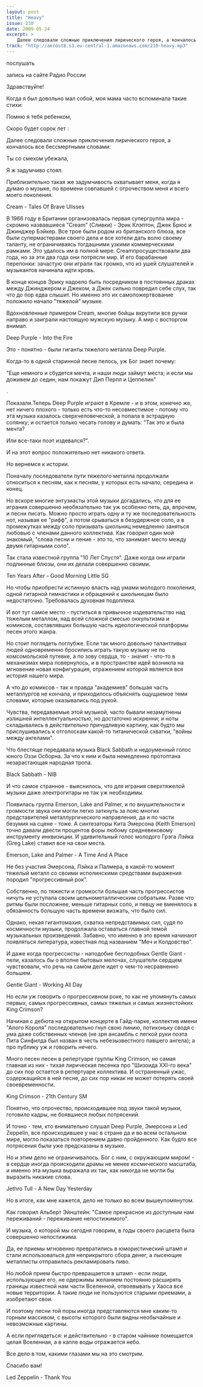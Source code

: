 ```yaml
---
layout: post
title: "Heavy"
issue: 210
date: 2009-05-24
excerpt: >
    Далее следовали сложные приключения лирического героя, а кончалось все бессмертными словами:
track: "http://aerost8.s3.eu-central-1.amazonaws.com/210-heavy.mp3"
---
```


послушать

запись на сайте Радио России

Здравствуйте!

Когда я был довольно мал собой, моя мама часто вспоминала такие стихи:

Помню я тебя ребенком,

Скоро будет сорок лет :

Далее следовали сложные приключения лирического героя, а кончалось все бессмертными словами:

Ты со смехом убежала,

Я ж задумчиво стоял.

Приблизительно такая же задумчивость охватывает меня, когда я думаю о музыке, по времени совпавшей с отрочеством меня и всего моего поколения.

Cream - Tales Of Brave Ulisses

В 1966 году в Британии организовалась первая супергруппа мира - скромно назвавшиеся "Сream" (Сливки) - Эрик Клэптон, Джек Брюс и Джинджер Бэйкер. Все трое были родом из британского блюза, все были супермастерами своего дела и все хотели дать волю своему таланту, не ограничиваясь тогдашними узкими коммерческими рамками. Это удалось им в полной мере. Сreamпросуществовали два года, но за эти два года они потрясли мир. И его барабанные перепонки: зачастую они играли так громко, что из ушей слушателей и музыкантов начинала идти кровь.

В конце концов Эрику надоело быть посредником в постоянных драках между Джинджером и Джеком, а Джек сильно повредил себе слух, так что до пор едва слышит. Но именно это их самопожертвование положило начало "тяжелой" музыке.

Вдохновленные примером Cream, многие бойцы вкрутили все ручки направо и заиграли настоящую мужскую музыку. А мир с восторгом внимал.

Deep Purple - Into the Fire

Это - понятно - были гиганты тяжелого металла Deep Purple.

Когда-то в одной старинной песне пелось, уж Бог знает почему:

"Еще немного и сбудется мечта, и наши люди займут места; и если мы доживем до седин, нам покажут Дип Перпл и Цеппелин"

.

Показали.Теперь Deep Purple играют в Кремле - и в этом, конечно же, нет ничего плохого - только есть что-то несовместимое - потому что эта музыка казалось сверхчеловеческой, а попала в эстрадную солянку; и остается только чесать голову и думать: "Так это и была мечта?

Или все-таки поэт издевался?".

И на этот вопрос положительно нет никакого ответа.

Но вернемся к истории.

Поначалу последователи пути тяжелого металла продолжали относиться к песням, как к песням, у которых есть начало, середина и конец.

Но вскоре многие энтузиасты этой музыки догадались, что для ее играния совершенно необязательно так уж особенно петь, да, впрочем, и песни писать. Можно просто играть одну и ту же последовательность нот, называя ее "рифф", а потом срываться в безудержное соло, а в промежутках между соло призывать школьниц немедленно заняться любовью с членами данного коллектива. Как говорил один мой знакомый, "слова песни и пение - это то, что занимает место между двумя гитарными соло".

Так стала известной группа "10 Лет Спустя". Даже когда они играли подлинные блюзы, они их делали совершенно своими.

Ten Years After - Good Morning Little SG

Но чтобы приобрести истинную власть над умами молодого поколения, одной гитарной гимнастики и обращений к школьницам было недостаточно. Требовалась духовная подоплека.

И вот тут самое место - пуститься в привычное издевательство над тяжелым металлом, над всей сложной смесью оккультизма и комиксов, составлявших большую часть идеологической платформы песен этого жанра.

Но стоит поглядеть поглубже. Если так много довольно талантливых людей одновременно бросились играть такую музыку не по комсомольской путевке, а по зову сердца, то - значит - что-то в механизмах мира повернулось, и в пространстве идей возникла на мгновение новая конфигурация, отражением которой является вся история нашего мира.

А что до комиксов - так и правда "академиев" большая часть металлургов не кончала, и приходилось объяснять ощущаемое теми словами, которые оказывались под рукой.

Чувства, передаваемые этой музыкой, часто бывали незамутнены излишней интеллектуальностью, но достаточно искренни; и ноты складывались в действительно причудливую картину, как будто мы прислушивались к отголоскам какой-то титанической схватки, "войны между ангелами".

Что блестяще передавала музыка Black Sabbath и недоуменный голос юного Оззи Осборна. За что к ним и была немедленно протоптана незарастающая народная тропа.

Black Sabbath - NIB

И что самое странное - выяснилось, что для играния сверхтяжелой музыки даже электрогитары не так уж необходимы.

Появилась группа Emerson, Lake and Palmer, и по внушительности и громкости звука они могли легко заткнуть за пояс многих представителей металлургического направления, да и по части безумия на сцене - тоже. А синтезаторы Кита Эмерсона (Keith Emerson) точно давали двести процентов форы любому средневековому инструменту инквизиции. И удивительный голос молодого Грэга Лэйка (Greg Lake) ставил все на свои места.

Emerson, Lake and Palmer - A Time And A Place

Не без участия Эмерсона, Лэйка и Палмера, в какой-то момент тяжелый металл со своими исполинскими средствами выражения породил "прогрессивный рок".

Собственно, по тяжести и громкости большая часть прогрессистов ничуть не уступала своим цельнометаллическим собратьям. Разве что ритмы были посложнее, меньше гитарных соло, и певцу не вменялось в обязанность большую часть времени визжать, что было сил.

Однако, некая гигантомахия, схватка непредставимых сил, судя по космичности музыки, продолжала оставаться главной темой музыкальных произведений. Забавно, что именно в это время начинают появляться литература, известная под названием "Меч и Колдовство".

И даже когда прогрессисты - наподобие бесподобных Gentle Giant - пели, казалось бы о вполне бытовых мелочах, слушатели сердцем чувствовали, что речь на самом деле идет о чем-то несравненно большем.

Gentle Giant - Working All Day

Но если уж говорить о прогрессивном роке, то как не упомянуть самых первых, самых прогрессивных, самых тяжелых и самых жизнестойких King Crimson?

Начиная с дебюта на открытом концерте в Гайд-парке, коллектив имени "Алого Короля" последовательно гнул свою линию, потихоньку сводя с ума даже собственных членов (не зря ансамбль с легкой руки поэта Пита Синфилда был назван в честь небезызвестного павшего ангела); а про публику уж и говорить нечего.

Много песен песен в репертуаре группы King Crimson, но самая главная из них - тихая лирическая песенка про "Шизоида XXI-го века" до сих пор остается в репертуаре коллектива. И остраненный ужас, содержащийся в ней песне, до сих пор никак не может потерять своей своевременности.

King Crimson - 21th Century SM

Понятно, что отрочество, происходившее под звуки такой музыки, готовило кадры, не боявшиеся любых потрясений.

И точно - тем, кто внимательно слушал Deep Purple, Эмерсона и Led Zeppelin, все происходившее у нас в стране да и во всем остальном мире, могло показаться повторением давно пройденного. Как будто все потрясения были уже предсказаны в музыке.

Но и этим дело не ограничивалось. Бог с ним, с окружающим миром! - в сердце иногда происходили драмы не менее космического масштаба, и именно эта музыка выражала их так, как никогда не могли бы выразить никакие слова.

Jethro Tull - A New Day Yesterday

Но в итоге, как мне кажется, дело не только во всем вышеупомянутом.

Как говорил Альберт Эйнштейн: "Самое прекрасное из доступным нам переживаний - переживание непостижимого".

И музыка, о которой мы сегодня говорим, в годы своего расцвета была совершенно непостижима.

Да, ее приемы мгновенно превратились в юмористический штамп и стали использоваться для неприкрытого сбора денег, а лысеющие металлисты отправились рекламировать пиво.

Но любой прием быстро превращается в штамп - если люди, использующие его, не одержимы желанием постоянно расширять границы известной нам части Вселенной, отвоевывать у Хаоса все новые территории. А такие люди не пользуются старыми приемами, а изобретают свои.

И поэтому песни той поры иногда представляются мне каким-то горным массивом, с высоты которого были видны необычайные и невозможные картины.

А если приглядеться: и действительно - в старом чайнике помещается целая Вселенная, а в капле воды отражается небо.

Все дело в том, какими глазами мы на это смотрим.

Спасибо вам!

Led Zeppelin - Thank You
